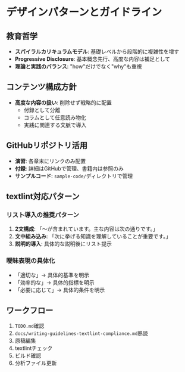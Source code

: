 # デザインパターンとガイドライン

## 教育哲学
- **スパイラルカリキュラムモデル**: 基礎レベルから段階的に複雑性を増す
- **Progressive Disclosure**: 基本概念先行、高度な内容は補足として
- **理論と実践のバランス**: "how"だけでなく"why"も重視

## コンテンツ構成方針
- **高度な内容の扱い**: 削除せず戦略的に配置
  - 付録として分離
  - コラムとして任意読み物化
  - 実践に関連する文脈で導入

## GitHubリポジトリ活用
- **演習**: 各章末にリンクのみ配置
- **付録**: 詳細はGitHubで管理、書籍内は参照のみ
- **サンプルコード**: `sample-code/`ディレクトリで管理

## textlint対応パターン
### リスト導入の推奨パターン
1. **2文構成**: 「〜が含まれています。主な内容は次の通りです。」
2. **文中組み込み**: 「次に挙げる知識を理解していることが重要です。」
3. **説明的導入**: 具体的な説明後にリスト提示

### 曖昧表現の具体化
- 「適切な」→ 具体的基準を明示
- 「効率的な」→ 具体的指標を明示
- 「必要に応じて」→ 具体的条件を明示

## ワークフロー
1. `TODO.md`確認
2. `docs/writing-guidelines-textlint-compliance.md`熟読
3. 原稿編集
4. textlintチェック
5. ビルド確認
6. 分析ファイル更新